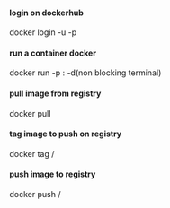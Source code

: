 #### login on dockerhub
docker login -u <username> -p <password>

#### run a container docker
docker run -p <port-from>:<port-to> -d(non blocking terminal) <registry-path> 

#### pull image from registry
docker pull <registry-path>

#### tag image to push on registry
docker tag <image-id> <registry-username>/<image-name>

#### push image to registry
docker push <registry-username>/<image-name>
